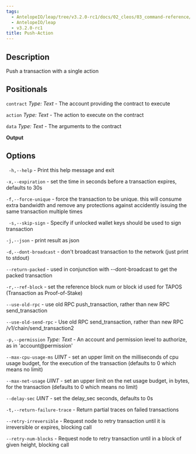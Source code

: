 ```yaml
---
tags:
  - AntelopeIO/leap/tree/v3.2.0-rc1/docs/02_cleos/03_command-reference/push/push-action.md
  - AntelopeIO/leap
  - v3.2.0-rc1
title: Push-Action
---
```

## Description
Push a transaction with a single action

## Positionals
  `contract` _Type: Text_ - The account providing the contract to execute
 
  `action` _Type: Text_ - The action to execute on the contract
 
  `data` _Type: Text_ - The arguments to the contract

**Output**

## Options

` -h,--help` - Print this help message and exit

`-x,--expiration` - set the time in seconds before a transaction expires, defaults to 30s

`-f,--force-unique` - force the transaction to be unique. this will consume extra bandwidth and remove any protections against accidently issuing the same transaction multiple times

` -s,--skip-sign` - Specify if unlocked wallet keys should be used to sign transaction

`-j,--json` - print result as json

`-d,--dont-broadcast` - don't broadcast transaction to the network (just print to stdout)

`--return-packed` - used in conjunction with --dont-broadcast to get the packed transaction

`-r,--ref-block` - set the reference block num or block id used for TAPOS (Transaction as Proof-of-Stake)

`--use-old-rpc` - use old RPC push_transaction, rather than new RPC send_transaction

`--use-old-send-rpc` - Use old RPC send_transaction, rather than new RPC /v1/chain/send_transaction2

`-p,--permission` _Type: Text_ - An account and permission level to authorize, as in 'account@permission'

`--max-cpu-usage-ms` _UINT_ - set an upper limit on the milliseconds of cpu usage budget, for the execution of the transaction (defaults to 0 which means no limit)

`--max-net-usage` _UINT_ - set an upper limit on the net usage budget, in bytes, for the transaction (defaults to 0 which means no limit)

`--delay-sec` _UINT_ - set the delay_sec seconds, defaults to 0s

`-t,--return-failure-trace` - Return partial traces on failed transactions

`--retry-irreversible` - Request node to retry transaction until it is irreversible or expires, blocking call

`--retry-num-blocks` - Request node to retry transaction until in a block of given height, blocking call
